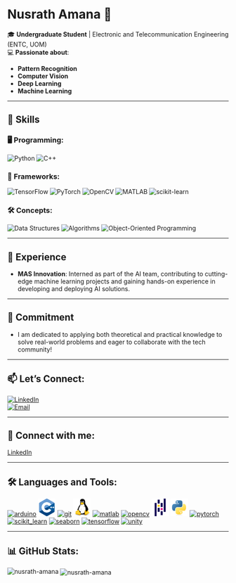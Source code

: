 # Nusrath Amana 👋

🎓 **Undergraduate Student** | Electronic and Telecommunication Engineering (ENTC, UOM)  
💻 **Passionate about**:  
- **Pattern Recognition**  
- **Computer Vision**  
- **Deep Learning**  
- **Machine Learning**

---

## 🔧 **Skills**  

### 🖥️ Programming:
<p>
  <img src="https://img.shields.io/badge/Python-3776AB?style=for-the-badge&logo=python&logoColor=white" alt="Python" />
  <img src="https://img.shields.io/badge/C++-00599C?style=for-the-badge&logo=cplusplus&logoColor=white" alt="C++" />
</p>

### 🚀 Frameworks:
<p>
  <img src="https://img.shields.io/badge/TensorFlow-FF6F00?style=for-the-badge&logo=tensorflow&logoColor=white" alt="TensorFlow" />
  <img src="https://img.shields.io/badge/PyTorch-EE4C2C?style=for-the-badge&logo=pytorch&logoColor=white" alt="PyTorch" />
  <img src="https://img.shields.io/badge/OpenCV-5C3EE8?style=for-the-badge&logo=opencv&logoColor=white" alt="OpenCV" />
  <img src="https://img.shields.io/badge/MATLAB-0076A8?style=for-the-badge&logo=matlab&logoColor=white" alt="MATLAB" />
  <img src="https://img.shields.io/badge/scikit--learn-F7931E?style=for-the-badge&logo=scikit-learn&logoColor=white" alt="scikit-learn" />
</p>

### 🛠️ Concepts:
<p>
  <img src="https://img.shields.io/badge/Data%20Structures-4CAF50?style=for-the-badge" alt="Data Structures" />
  <img src="https://img.shields.io/badge/Algorithms-009688?style=for-the-badge" alt="Algorithms" />
  <img src="https://img.shields.io/badge/OOP-FFC107?style=for-the-badge" alt="Object-Oriented Programming" />
</p>

---

## 🌟 **Experience**  
- **MAS Innovation**: Interned as part of the AI team, contributing to cutting-edge machine learning projects and gaining hands-on experience in developing and deploying AI solutions.

---

## 🚀 **Commitment**  
- I am dedicated to applying both theoretical and practical knowledge to solve real-world problems and eager to collaborate with the tech community!

---

## 📫 **Let’s Connect**:  
[![LinkedIn](https://img.shields.io/badge/LinkedIn-Nusrath%20Amana-blue?style=for-the-badge&logo=linkedin)](https://www.linkedin.com/in/nusrath-amana/)  
[![Email](https://img.shields.io/badge/Email-nusrathamana526@gmail.com-red?style=for-the-badge&logo=gmail&logoColor=white)](mailto:nusrathamana526@gmail.com)

---

## 📍 **Connect with me**:
[LinkedIn](https://linkedin.com/in/nusrath-amana)

---

## 🛠️ **Languages and Tools**:
<p>
  <a href="https://www.arduino.cc/" target="_blank" rel="noreferrer"><img src="https://cdn.worldvectorlogo.com/logos/arduino-1.svg" alt="arduino" width="40" height="40"/></a>
  <a href="https://www.w3schools.com/cpp/" target="_blank" rel="noreferrer"><img src="https://raw.githubusercontent.com/devicons/devicon/master/icons/cplusplus/cplusplus-original.svg" alt="cplusplus" width="40" height="40"/></a>
  <a href="https://git-scm.com/" target="_blank" rel="noreferrer"><img src="https://www.vectorlogo.zone/logos/git-scm/git-scm-icon.svg" alt="git" width="40" height="40"/></a>
  <a href="https://www.linux.org/" target="_blank" rel="noreferrer"><img src="https://raw.githubusercontent.com/devicons/devicon/master/icons/linux/linux-original.svg" alt="linux" width="40" height="40"/></a>
  <a href="https://www.mathworks.com/" target="_blank" rel="noreferrer"><img src="https://upload.wikimedia.org/wikipedia/commons/2/21/Matlab_Logo.png" alt="matlab" width="40" height="40"/></a>
  <a href="https://opencv.org/" target="_blank" rel="noreferrer"><img src="https://www.vectorlogo.zone/logos/opencv/opencv-icon.svg" alt="opencv" width="40" height="40"/></a>
  <a href="https://pandas.pydata.org/" target="_blank" rel="noreferrer"><img src="https://raw.githubusercontent.com/devicons/devicon/2ae2a900d2f041da66e950e4d48052658d850630/icons/pandas/pandas-original.svg" alt="pandas" width="40" height="40"/></a>
  <a href="https://www.python.org" target="_blank" rel="noreferrer"><img src="https://raw.githubusercontent.com/devicons/devicon/master/icons/python/python-original.svg" alt="python" width="40" height="40"/></a>
  <a href="https://pytorch.org/" target="_blank" rel="noreferrer"><img src="https://www.vectorlogo.zone/logos/pytorch/pytorch-icon.svg" alt="pytorch" width="40" height="40"/></a>
  <a href="https://scikit-learn.org/" target="_blank" rel="noreferrer"><img src="https://upload.wikimedia.org/wikipedia/commons/0/05/Scikit_learn_logo_small.svg" alt="scikit_learn" width="40" height="40"/></a>
  <a href="https://seaborn.pydata.org/" target="_blank" rel="noreferrer"><img src="https://seaborn.pydata.org/_images/logo-mark-lightbg.svg" alt="seaborn" width="40" height="40"/></a>
  <a href="https://www.tensorflow.org" target="_blank" rel="noreferrer"><img src="https://www.vectorlogo.zone/logos/tensorflow/tensorflow-icon.svg" alt="tensorflow" width="40" height="40"/></a>
  <a href="https://unity.com/" target="_blank" rel="noreferrer"><img src="https://www.vectorlogo.zone/logos/unity3d/unity3d-icon.svg" alt="unity" width="40" height="40"/></a>
</p>

---

## 📊 **GitHub Stats**:
<p><img align="left" src="https://github-readme-stats.vercel.app/api/top-langs?username=nusrath-amana&show_icons=true&locale=en&layout=compact" alt="nusrath-amana" /></p>
<p>&nbsp;<img align="center" src="https://github-readme-stats.vercel.app/api?username=nusrath-amana&show_icons=true&locale=en" alt="nusrath-amana" /></p>
